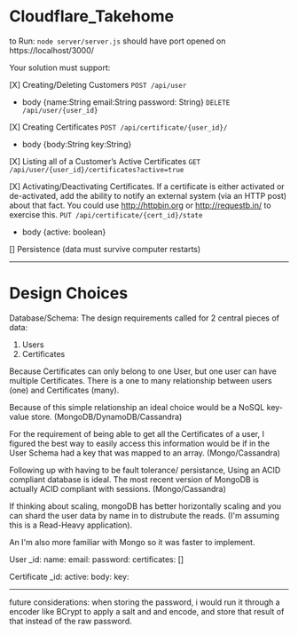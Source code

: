 # Cloudflare_Takehome
to Run:
`node server/server.js` 
should have port opened on https://localhost/3000/

Your solution must support:

[X] Creating/Deleting Customers
`POST /api/user`
- body {name:String email:String password: String}
`DELETE /api/user/{user_id}`

[X] Creating Certificates
`POST /api/certificate/{user_id}/`
- body {body:String key:String}

[X] Listing all of a Customer’s Active Certificates
`GET /api/user/{user_id}/certificates?active=true`

[X] Activating/Deactivating Certificates. If a certificate is either activated or de-activated, add the ability to notify an external system (via an HTTP post) about that fact. You could use http://httpbin.org or http://requestb.in/ to exercise this.
`PUT /api/certificate/{cert_id}/state` 
- body {active: boolean} 

[] Persistence (data must survive computer restarts)

***************************
# Design Choices
Database/Schema: The design requirements called for 2 central pieces of data:
1) Users
2) Certificates

Because Certificates can only belong to one User, but one user can have multiple Certificates. There is a one to many relationship between users (one) and Certificates (many).

Because of this simple relationship an ideal choice would be a NoSQL key-value store. (MongoDB/DynamoDB/Cassandra)

For the requirement of being able to get all the Certificates of a user, I figured the best way to easily access this information would be if in the User Schema had a key that was mapped to an array. (Mongo/Cassandra)

Following up with having to be fault tolerance/ persistance, Using an ACID compliant database is ideal. The most recent version of MongoDB is actually ACID compliant with sessions. (Mongo/Cassandra)

If thinking about scaling, mongoDB has better horizontally scaling and you can shard the user data by name in to distrubute the reads. (I'm assuming this is a Read-Heavy application). 

An I'm also more familiar with Mongo so it was faster to implement.

User
_id:
name:
email:
password:
certificates: []

Certificate
_id:
active:
body:
key:

***********************************************************
future considerations:
when storing the password, i would run it through a encoder like BCrypt to apply a salt and and encode, and store that result of that instead of the raw password.